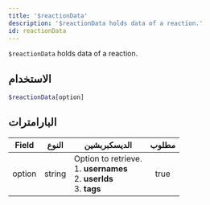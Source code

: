 ```yaml
---
title: '$reactionData'
description: '$reactionData holds data of a reaction.'
id: reactionData
---
```


`$reactionData` holds data of a reaction.

## الاستخدام

```php
$reactionData[option]
```

## البارامترات

| Field  | النوع  | الديسكبربشين                                                                                           | مطلوب |
| ------ | ------ | ------------------------------------------------------------------------------------------------------ |:-----:|
| option | string | Option to retrieve. <br /> 1. **usernames** <br /> 2. **userIds** <br /> 3. **tags** | true  |